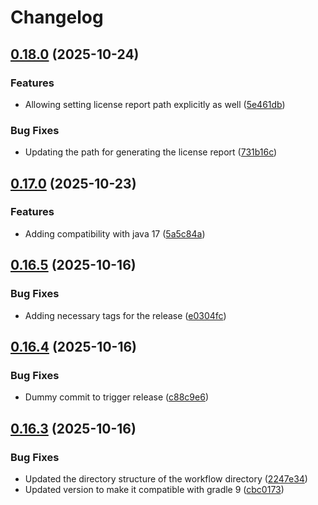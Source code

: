 # Changelog

## [0.18.0](https://github.com/rio-cloud/license-gradle-plugin/compare/v0.17.0...v0.18.0) (2025-10-24)


### Features

* Allowing setting license report path explicitly as well ([5e461db](https://github.com/rio-cloud/license-gradle-plugin/commit/5e461dbe3da592b0a6055daaf6855680b15bf5ac))


### Bug Fixes

* Updating the path for generating the license report ([731b16c](https://github.com/rio-cloud/license-gradle-plugin/commit/731b16caf4f66e1d8fc467aa9516673fd410c259))

## [0.17.0](https://github.com/rio-cloud/license-gradle-plugin/compare/v0.16.5...v0.17.0) (2025-10-23)


### Features

* Adding compatibility with java 17 ([5a5c84a](https://github.com/rio-cloud/license-gradle-plugin/commit/5a5c84abc9b8161317508347d26d03c38882d505))

## [0.16.5](https://github.com/rio-cloud/license-gradle-plugin/compare/v0.16.4...v0.16.5) (2025-10-16)


### Bug Fixes

* Adding necessary tags for the release ([e0304fc](https://github.com/rio-cloud/license-gradle-plugin/commit/e0304fcb146a87bdca89709bd3b1656b6e4280b1))

## [0.16.4](https://github.com/rio-cloud/license-gradle-plugin/compare/v0.16.3...v0.16.4) (2025-10-16)


### Bug Fixes

* Dummy commit to trigger release ([c88c9e6](https://github.com/rio-cloud/license-gradle-plugin/commit/c88c9e6941cdb99f7d5703df08b10f343110ec1c))

## [0.16.3](https://github.com/rio-cloud/license-gradle-plugin/compare/v0.16.2...v0.16.3) (2025-10-16)


### Bug Fixes

* Updated the directory structure of the workflow directory ([2247e34](https://github.com/rio-cloud/license-gradle-plugin/commit/2247e34347c46a68956d959e366b6dd825466962))
* Updated version to make it compatible with gradle 9 ([cbc0173](https://github.com/rio-cloud/license-gradle-plugin/commit/cbc0173890252eb01cb3540088f5e815b652dd25))
